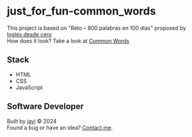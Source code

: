 # just_for_fun-common_words
This project is based on "Reto – 800 palabras en 100 días" proposed by [Inglés desde cero](https://youtu.be/SyRPXVFFeUc?si=lm_42lBey-4a2_1s)  
How does it look? Take a look at [Common Words](https://javierandres-dev.github.io/just_for_fun-common_words/)
## Stack
- HTML
- CSS
- JavaScript
## Software Developer
Built by [javi](https://github.com/javierandres-dev/) :copyright: 2024  
Found a bug or have an idea? [Contact me](https://www.linkedin.com/in/javierandres-dev/).
